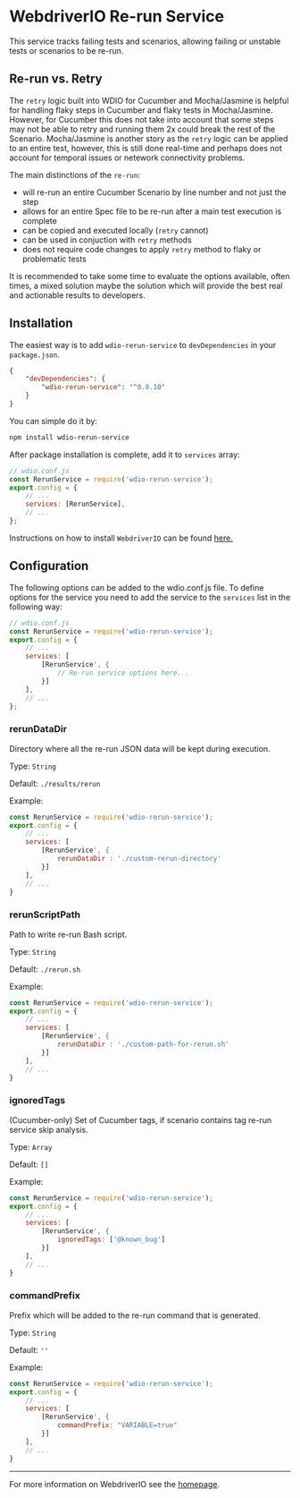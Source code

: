 WebdriverIO Re-run Service
==========================

This service tracks failing tests and scenarios, allowing failing or unstable tests or scenarios to be re-run.

## Re-run vs. Retry

The `retry` logic built into WDIO for Cucumber and Mocha/Jasmine is helpful for handling flaky steps in Cucumber and flaky tests in Mocha/Jasmine. However, for Cucumber this does not take into account that some steps may not be able to retry and running them 2x could break the rest of the Scenario. Mocha/Jasmine is another story as the `retry` logic can be applied to an entire test, however, this is still done real-time and perhaps does not account for temporal issues or netework connectivity problems.

The main distinctions of the `re-run`:
* will re-run an entire Cucumber Scenario by line number and not just the step
* allows for an entire Spec file to be re-run after a main test execution is complete
* can be copied and executed locally (`retry` cannot)
* can be used in conjuction with `retry` methods
* does not require code changes to apply `retry` method to flaky or problematic tests

It is recommended to take some time to evaluate the options available, often times, a mixed solution maybe the solution which will provide the best real and actionable results to developers.

## Installation

The easiest way is to add `wdio-rerun-service` to `devDependencies` in your `package.json`.

```json
{
    "devDependencies": {
        "wdio-rerun-service": "^0.0.10"
    }
}
```

You can simple do it by:

```bash
npm install wdio-rerun-service
```

After package installation is complete, add it to `services` array:

```js
// wdio.conf.js
const RerunService = require('wdio-rerun-service');
export.config = {
    // ...
    services: [RerunService],
    // ...
};
```

Instructions on how to install `WebdriverIO` can be found [here.](https://webdriver.io/docs/gettingstarted.html)

## Configuration

The following options can be added to the wdio.conf.js file. To define options for the service you need to add the service to the `services` list in the following way:

```js
// wdio.conf.js
const RerunService = require('wdio-rerun-service');
export.config = {
    // ...
    services: [
        [RerunService', {
            // Re-run service options here...
        }]
    ],
    // ...
};
```

### rerunDataDir
Directory where all the re-run JSON data will be kept during execution.

Type: `String`

Default: `./results/rerun`

Example:
```js
const RerunService = require('wdio-rerun-service');
export.config = {
    // ...
    services: [
        [RerunService', {
            rerunDataDir : './custom-rerun-directory'
        }]
    ],
    // ...
}
```

### rerunScriptPath
Path to write re-run Bash script.

Type: `String`

Default: `./rerun.sh`

Example:
```js
const RerunService = require('wdio-rerun-service');
export.config = {
    // ...
    services: [
        [RerunService', {
            rerunDataDir : './custom-path-for-rerun.sh'
        }]
    ],
    // ...
}
```

### ignoredTags
(Cucumber-only) Set of Cucumber tags, if scenario contains tag re-run service skip analysis.

Type: `Array`

Default: `[]`

Example:
```js
const RerunService = require('wdio-rerun-service');
export.config = {
    // ...
    services: [
        [RerunService', {
            ignoredTags: ['@known_bug']
        }]
    ],
    // ...
}
```

### commandPrefix
Prefix which will be added to the re-run command that is generated.

Type: `String`

Default: `''`

Example:
```js
const RerunService = require('wdio-rerun-service');
export.config = {
    // ...
    services: [
        [RerunService', {
            commandPrefix: "VARIABLE=true"
        }]
    ],
    // ...
}
```

----

For more information on WebdriverIO see the [homepage](https://webdriver.io).
